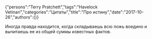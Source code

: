 {"persons":"Terry Pratchett","tags":"Havelock Vetinari","categories":"Цитаты","title":"Про истину","date":"2017-10-26","authors":{}}

Иногда правда находится, когда складываешь всю ложь воедино и вычитаешь ее из общей суммы известных фактов.
